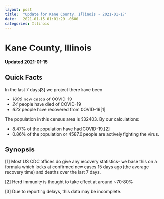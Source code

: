 ```yaml
---
layout: post
title:  "Update for Kane County, Illinois - 2021-01-15"
date:   2021-01-15 01:01:29 -0600
categories: Illinois
---
```


# Kane County, Illinois
#### Updated 2021-01-15

## Quick Facts

In the last 7 days[3] we project there have been
- *1698* new cases of COVID-19
- *24* people have died of COVID-19
- *623* people have recovered from COVID-19[1]

The population in this census area is 532403. By our calculations:
- 8.47% of the population have had COVID-19.[2]
- 0.86% of the population or 4587.0 people are actively fighting the virus.

## Synopsis




[1] Most US CDC offices do give any recovery statistics- we base this on a formula which looks at confirmed new cases
15 days ago (the average recovery time) and deaths over the last 7 days.

[2] Herd Immunity is thought to take effect at around ~70-80%

[3] Due to reporting delays, this data may be incomplete.
 
    